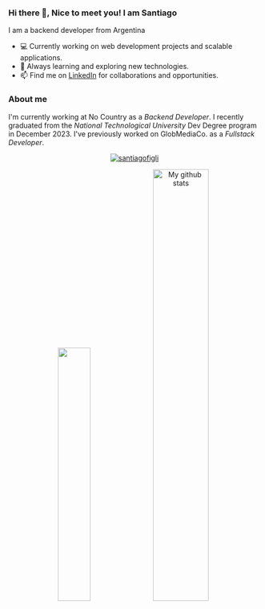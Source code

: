 ### Hi there 👋, Nice to meet you! I am Santiago

I am a backend developer from Argentina

- 💻 Currently working on web development projects and scalable applications.
- 🌱 Always learning and exploring new technologies.
- 📫 Find me on [LinkedIn]( www.linkedin.com/in/santiago-figliuolo ) for collaborations and opportunities.


### About me

I'm currently working at No Country as a *Backend Developer*. I recently graduated from the *National Technological University* Dev Degree program in December 2023.
I've previously worked on GlobMediaCo. as a *Fullstack Developer*.


<p align="center"> <a href="https://github.com/ryo-ma/github-profile-trophy"><img src="https://github-profile-trophy.vercel.app/?username=matiasnicolasacevedo&theme=onedark" alt="santiagofigli" /></a> 
</p>
<div align="center">
  <img src="https://github-readme-stats.vercel.app/api/top-langs/?username=SantiagoFigli&layout=compact&theme=cobalt&hide_border=true" width="36%"/>
   <img src="https://github-readme-stats.vercel.app/api?username=SantiagoFigli&show_icons=true&theme=cobalt&hide_border=true" alt="My github stats" width="47%"/> 
</div>


<!--
**SantiagoFigli/SantiagoFigli** is a ✨ _special_ ✨ repository because its `README.md` (this file) appears on your GitHub profile.

Here are some ideas to get you started:

- 🔭 I’m currently working on ...
- 🌱 I’m currently learning ...
- 👯 I’m looking to collaborate on ...
- 🤔 I’m looking for help with ...
- 💬 Ask me about ...
- 📫 How to reach me: ...
- 😄 Pronouns: ...
- ⚡ Fun fact: ...
-->
